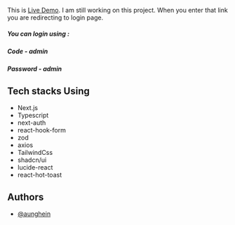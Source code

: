 This is [Live Demo](https://delivery-service-admin.vercel.app/). I am still working on this project. When you enter that link you are redirecting to login page. 
##### You can login using :
##### Code - admin
##### Password - admin


## Tech stacks Using

- Next.js
- Typescript
- next-auth
- react-hook-form
- zod
- axios
- TailwindCss
- shadcn/ui
- lucide-react
- react-hot-toast


## Authors

- [@aunghein](https://github.com/aunghein2003)

